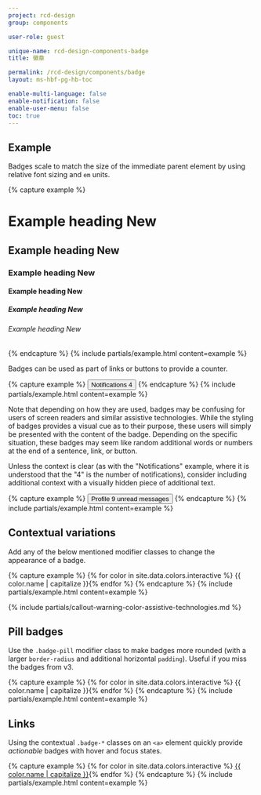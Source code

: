 ```yaml
---
project: rcd-design
group: components

user-role: guest

unique-name: rcd-design-components-badge
title: 徽章

permalink: /rcd-design/components/badge
layout: ms-hbf-pg-hb-toc

enable-multi-language: false
enable-notification: false
enable-user-menu: false
toc: true
---
```


## Example

Badges scale to match the size of the immediate parent element by using relative font sizing and `em` units.

{% capture example %}
<h1>Example heading <span class="badge badge-secondary">New</span></h1>
<h2>Example heading <span class="badge badge-secondary">New</span></h2>
<h3>Example heading <span class="badge badge-secondary">New</span></h3>
<h4>Example heading <span class="badge badge-secondary">New</span></h4>
<h5>Example heading <span class="badge badge-secondary">New</span></h5>
<h6>Example heading <span class="badge badge-secondary">New</span></h6>
{% endcapture %}
{% include partials/example.html content=example %}

Badges can be used as part of links or buttons to provide a counter.

{% capture example %}
<button type="button" class="btn btn-primary">
  Notifications <span class="badge badge-light">4</span>
</button>
{% endcapture %}
{% include partials/example.html content=example %}

Note that depending on how they are used, badges may be confusing for users of screen readers and similar assistive technologies. While the styling of badges provides a visual cue as to their purpose, these users will simply be presented with the content of the badge. Depending on the specific situation, these badges may seem like random additional words or numbers at the end of a sentence, link, or button.

Unless the context is clear (as with the "Notifications" example, where it is understood that the "4" is the number of notifications), consider including additional context with a visually hidden piece of additional text.

{% capture example %}
<button type="button" class="btn btn-primary">
  Profile <span class="badge badge-white">9</span>
  <span class="sr-only">unread messages</span>
</button>
{% endcapture %}
{% include partials/example.html content=example %}

## Contextual variations

Add any of the below mentioned modifier classes to change the appearance of a badge.

{% capture example %}
{% for color in site.data.colors.interactive %}
<span class="badge badge-{{ color.name }}">{{ color.name | capitalize }}</span>{% endfor %}
{% endcapture %}
{% include partials/example.html content=example %}

{% include partials/callout-warning-color-assistive-technologies.md %}

## Pill badges

Use the `.badge-pill` modifier class to make badges more rounded (with a larger `border-radius` and additional horizontal `padding`). Useful if you miss the badges from v3.

{% capture example %}
{% for color in site.data.colors.interactive %}
<span class="badge badge-pill badge-{{ color.name }}">{{ color.name | capitalize }}</span>{% endfor %}
{% endcapture %}
{% include partials/example.html content=example %}

## Links

Using the contextual `.badge-*` classes on an `<a>` element quickly provide _actionable_ badges with hover and focus states.

{% capture example %}
{% for color in site.data.colors.interactive %}
<a href="#" class="badge badge-{{ color.name }}">{{ color.name | capitalize }}</a>{% endfor %}
{% endcapture %}
{% include partials/example.html content=example %}
